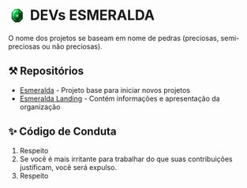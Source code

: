 # <div style="display:flex;"><img src="./imagens/Gemini_Generated_Image_Emerald.png" alt="esmeralda" style="margin-right:0.5rem;width: auto; height: 36px;"> DEVs ESMERALDA </div>

O nome dos projetos se baseam em nome de pedras (preciosas, semi-preciosas ou não preciosas).

## ⚒️ Repositórios

- [Esmeralda](https://github.com/emeraldevs/esmeralda) - Projeto base para iniciar novos projetos
- [Esmeralda Landing](https://github.com/emeraldevs/esmeralda-landing) - Contém informações e apresentação da organização

## ✨ Código de Conduta

1. Respeito
2. Se você é mais irritante para trabalhar do que suas contribuições justificam, você será expulso.
3. Respeito
